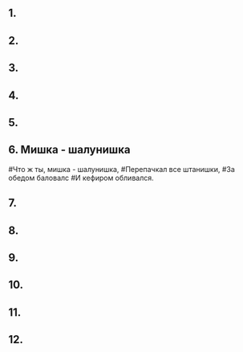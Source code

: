 ## 1.


## 2.


## 3.


## 4.


## 5.


## 6. Мишка - шалунишка
#Что ж ты, мишка - шалунишка,
#Перепачкал все штанишки,
#За обедом баловалс
#И кефиром обливался.

## 7.


## 8.


## 9.


## 10.


## 11.


## 12.

